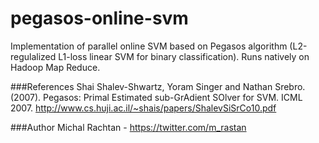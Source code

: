 pegasos-online-svm
==================

Implementation of parallel online SVM based on Pegasos algorithm (L2-regulalized L1-loss linear SVM for binary classification). Runs natively on Hadoop Map Reduce.

###References
Shai Shalev-Shwartz, Yoram Singer and Nathan Srebro. (2007). Pegasos: Primal Estimated sub-GrAdient SOlver for SVM. ICML 2007. http://www.cs.huji.ac.il/~shais/papers/ShalevSiSrCo10.pdf

###Author
Michal Rachtan - https://twitter.com/m_rastan
